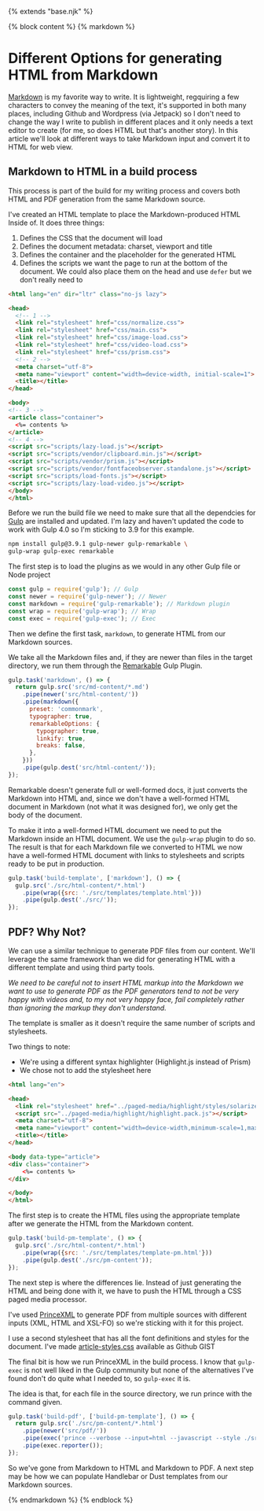 {% extends "base.njk" %}

{% block content %}
{% markdown %}
# Different Options for generating HTML from Markdown

[Markdown](https://en.wikipedia.org/wiki/Markdown) is my favorite way to write.  It is lightweight, regquiring a few characters to convey the meaning of the text, it's supported in both many places, including Github and Wordpress (via Jetpack) so I don't need to change the way I write to publish in different places and it only needs a text editor to create (for me, so does HTML but that's another story). In this article we'll look at different ways to take Markdown input and convert it to HTML for web view.

## Markdown to HTML in a build process

This process is part of the build for my writing process and covers both HTML and PDF generation from the same Markdown source.

I've created an HTML template to place the Markdown-produced HTML Inside of. It does three things:

1. Defines the CSS that the document will load
2. Defines the document metadata: charset, viewport and title
3. Defines the container and the placeholder for the generated HTML
4. Defines the scripts we want the page to run at the bottom of the document. We could also place them on the head and use `defer` but we don't really need to

```html
<html lang="en" dir="ltr" class="no-js lazy">

<head>
  <!-- 1 -->
  <link rel="stylesheet" href="css/normalize.css">
  <link rel="stylesheet" href="css/main.css">
  <link rel="stylesheet" href="css/image-load.css">
  <link rel="stylesheet" href="css/video-load.css">
  <link rel="stylesheet" href="css/prism.css">
  <!-- 2 -->
  <meta charset="utf-8">
  <meta name="viewport" content="width=device-width, initial-scale=1">
  <title></title>
</head>

<body>
<!-- 3 -->
<article class="container">
  <%= contents %>
</article>
<!-- 4 -->
<script src="scripts/lazy-load.js"></script>
<script src="scripts/vendor/clipboard.min.js"></script>
<script src="scripts/vendor/prism.js"></script>
<script src="scripts/vendor/fontfaceobserver.standalone.js"></script>
<script src="scripts/load-fonts.js"></script>
<script src="scripts/lazy-load-video.js"></script>
</body>
</html>
```

Before we run the build file we need to make sure that all the dependcies for [Gulp](https://gulpjs.com/) are installed and updated. I'm lazy and haven't updated the code to work with Gulp 4.0 so I'm sticking to 3.9 for this example.

```bash
npm install gulp@3.9.1 gulp-newer gulp-remarkable \
gulp-wrap gulp-exec remarkable
```

The first step is to load the plugins as we would in any other Gulp file or Node project
```js
const gulp = require('gulp'); // Gulp
const newer = require('gulp-newer'); // Newer
const markdown = require('gulp-remarkable'); // Markdown plugin
const wrap = require('gulp-wrap'); // Wrap
const exec = require('gulp-exec'); // Exec
```

Then we define the first task, `markdown`, to generate HTML from our Markdown sources.

We take all the Markdown files and, if they are newer than files in the target directory, we run them through the [Remarkable](https://github.com/jonschlinkert/remarkable) Gulp Plugin.

```js
gulp.task('markdown', () => {
  return gulp.src('src/md-content/*.md')
    .pipe(newer('src/html-content/'))
    .pipe(markdown({
      preset: 'commonmark',
      typographer: true,
      remarkableOptions: {
        typographer: true,
        linkify: true,
        breaks: false,
      },
    }))
    .pipe(gulp.dest('src/html-content/'));
});
```

Remarkable doesn't generate full or well-formed docs, it just converts the Markdown into HTML and, since we don't have a well-formed HTML document in Markdown (not what it was designed for), we only get the body of the document.

To make it into a well-formed HTML document we need to put the Markdown inside an HTML document. We use the `gulp-wrap` plugin to do so. The result is that for each Markdown file we converted to HTML we now have a well-formed HTML document with links to stylesheets and scripts ready to be put in production.

```js
gulp.task('build-template', ['markdown'], () => {
  gulp.src('./src/html-content/*.html')
    .pipe(wrap({src: './src/templates/template.html'}))
    .pipe(gulp.dest('./src/'));
});
```

## PDF? Why Not?

We can use a similar technique to generate PDF files from our content. We'll leverage the same framework than we did for generating HTML with a different template and using third party tools.

_We need to be careful not to insert HTML markup into the Markdown we want to use to generate PDF as the PDF generators tend to not be very happy with videos and, to my not very happy face, fail completely rather than ignoring the markup they don't understand._

The template is smaller as it doesn't require the same number of scripts and stylesheets.

Two things to note:

* We're using a different syntax highlighter (Highlight.js instead of Prism)
* We chose not to add the stylesheet here

```html
<html lang="en">

<head>
  <link rel="stylesheet" href="../paged-media/highlight/styles/solarized-light.css">
  <script src="../paged-media/highlight/highlight.pack.js"></script>
  <meta charset="utf-8">
  <meta name="viewport" content="width=device-width,minimum-scale=1,maximum-scale=1">
  <title></title>
</head>

<body data-type="article">
<div class="container">
    <%= contents %>
</div>

</body>
</html>
```

The first step is to create the HTML files using the appropriate template after we generate the HTML from the Markdown content.

```js
gulp.task('build-pm-template', () => {
  gulp.src('./src/html-content/*.html')
    .pipe(wrap({src: './src/templates/template-pm.html'}))
    .pipe(gulp.dest('./src/pm-content'));
});
```

The next step is where the differences lie.  Instead of just generating the HTML and being done with it, we have to push the HTML through a CSS paged media processor.

I've used [PrinceXML](https://www.princexml.com/) to generate PDF from multiple sources with different inputs (XML, HTML and XSL-FO) so we're sticking with it for this project.

I use a second stylesheet that has all the font definitions and styles for the document. I've made [article-styles.css](https://gist.github.com/caraya/8d12c8bbfb07681b4d5b56dfeecc88bc) available as Github GIST

The final bit is how we run PrinceXML in the build process. I know that `gulp-exec` is not well liked in the Gulp community but none of the alternatives I've found don't do quite what I needed to, so `gulp-exec` it is.

The idea is that, for each file in the source directory, we run prince with the command given.

```js
gulp.task('build-pdf', ['build-pm-template'], () => {
  return gulp.src('./src/pm-content/*.html')
    .pipe(newer('src/pdf/'))
    .pipe(exec('prince --verbose --input=html --javascript --style ./src/css/article-styles.css <%= file.path %> '))
    .pipe(exec.reporter());
});
```

So we've gone from Markdown to HTML and Markdown to PDF. A next step may be how we can populate Handlebar or Dust templates from our Markdown sources.

{% endmarkdown %}
{% endblock %}
